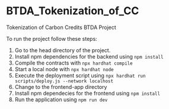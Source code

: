 # BTDA_Tokenization_of_CC
Tokenization of Carbon Credits BTDA Project

To run the project follow these steps:

1. Go to the head directory of the project.
2. Install npm dependencies for the backend using ```npm install```
3. Compile the contracts with ```npx hardhat compile```
4. Start a local node with ```npx hardhat node```
5. Execute the deployment script using ```npx hardhat run scripts/deploy.js --network localhost```
6. Change to the frontend-app directory
7. Install npm dependecies for the frontend using ```npm install```
8. Run the application using ```npm run dev```
